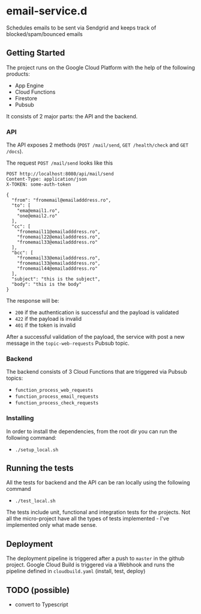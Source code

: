 # email-service.d

Schedules emails to be sent via Sendgrid and keeps track of blocked/spam/bounced emails

## Getting Started

The project runs on the Google Cloud Platform with the help of the following products:

- App Engine
- Cloud Functions
- Firestore
- Pubsub

It consists of 2 major parts: the API and the backend. 

### API
The API exposes 2 methods (`POST /mail/send`, `GET /health/check` and `GET /docs`).

The request `POST /mail/send` looks like this

````
POST http://localhost:8080/api/mail/send
Content-Type: application/json
X-TOKEN: some-auth-token

{
  "from": "fromemail@emailadddress.ro",
  "to": [
    "ema@email1.ro",
    "one@email2.ro"
  ],
  "cc": [
    "fromemail11@emailadddress.ro",
    "fromemail22@emailadddress.ro",
    "fromemail33@emailadddress.ro"
  ],
  "bcc": [
    "fromemail33@emailadddress.ro",
    "fromemail33@emailadddress.ro",
    "fromemail44@emailadddress.ro"
  ],
  "subject": "this is the subject",
  "body": "this is the body"
}
````
The response will be:

- `200` if the authentication is successful and the payload is validated
- `422` if the payload is invalid
- `401` if the token is invalid

After a successful validation of the payload, the service with post a new message in the `topic-web-requests` Pubsub topic.

### Backend
The backend consists of 3 Cloud Functions that are triggered via Pubsub topics:

- `function_process_web_requests`
- `function_process_email_requests`
- `function_process_check_requests`

### Installing

In order to install the dependencies, from the root dir you can run the following command:

- `./setup_local.sh`

## Running the tests

All the tests for backend and the API can be ran locally using the following command

- `./test_local.sh`

The tests include unit, functional and integration tests for the projects. Not all the micro-project have all the types of tests implemented - I've implemented only what made sense.

## Deployment

The deployment pipeline is triggered after a push to `master` in the github project. Google Cloud Build is triggered via a Webhook and runs the pipeline defined in `cloudbuild.yaml` (install, test, deploy)

## TODO (possible)  

- convert to Typescript
